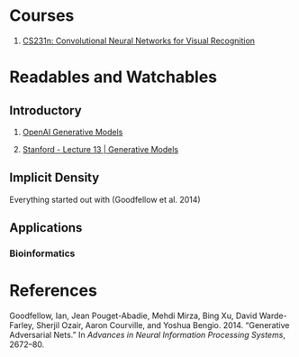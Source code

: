 # Courses

1.  [CS231n: Convolutional Neural Networks for Visual
    Recognition](http://cs231n.stanford.edu/)

# Readables and Watchables

## Introductory

1.  [OpenAI Generative
    Models](https://openai.com/blog/generative-models/)

2.  [Stanford - Lecture 13 | Generative
    Models](https://www.youtube.com/watch?v=5WoItGTWV54)

## Implicit Density

Everything started out with (Goodfellow et al. 2014)

## Applications

### Bioinformatics

# References

<div id="refs" class="references">

<div id="ref-goodfellow2014generative">

Goodfellow, Ian, Jean Pouget-Abadie, Mehdi Mirza, Bing Xu, David
Warde-Farley, Sherjil Ozair, Aaron Courville, and Yoshua Bengio. 2014.
“Generative Adversarial Nets.” In *Advances in Neural Information
Processing Systems*, 2672–80.

</div>

</div>
